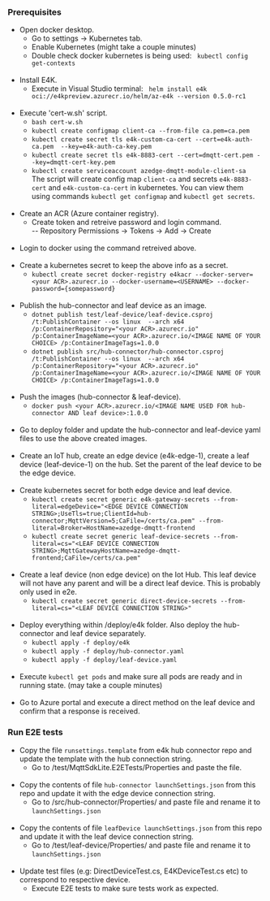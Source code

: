 ### Prerequisites
- Open docker desktop.
    - Go to settings -> Kubernetes tab.
    - Enable Kubernetes (might take a couple minutes)
    - Double check docker kubernetes is being used: ` kubectl config get-contexts`
<br/><br>    
- Install E4K.
    - Execute in Visual Studio terminal: ` helm install e4k oci://e4kpreview.azurecr.io/helm/az-e4k --version 0.5.0-rc1`
<br/><br>
-  Execute 'cert-w.sh' script. 
    - `bash cert-w.sh`
    - `kubectl create configmap client-ca --from-file ca.pem=ca.pem`
    - `kubectl create secret tls e4k-custom-ca-cert --cert=e4k-auth-ca.pem  --key=e4k-auth-ca-key.pem`
    - `kubectl create secret tls e4k-8883-cert --cert=dmqtt-cert.pem --key=dmqtt-cert-key.pem`
    - `kubectl create serviceaccount azedge-dmqtt-module-client-sa`\
    The script will create config map `client-ca` and secrets `e4k-8883-cert` and `e4k-custom-ca-cert` in kubernetes. You can view them using commands `kubectl get configmap` and `kubectl get secrets`.
<br/><br>
- Create an ACR (Azure container registry). 
    - Create token and retreive password and login command.\
    --  Repository Permissions -> Tokens -> Add -> Create
<br/><br>
- Login to docker using the command retreived above.
<br/><br>
- Create a kubernetes secret to keep the above info as a secret.
    - `kubectl create secret docker-registry e4kacr --docker-server=<your ACR>.azurecr.io --docker-username=<USERNAME> --docker-password={somepassword}`
<br/><br>
- Publish the hub-connector and leaf device as an image.
    - `dotnet publish test/leaf-device/leaf-device.csproj /t:PublishContainer --os linux  --arch x64 /p:ContainerRepository="<your ACR>.azurecr.io" /p:ContainerImageName=<your ACR>.azurecr.io/<IMAGE NAME OF YOUR CHOICE> /p:ContainerImageTags=1.0.0`
    - `dotnet publish src/hub-connector/hub-connector.csproj /t:PublishContainer --os linux  --arch x64 /p:ContainerRepository="<your ACR>.azurecr.io" /p:ContainerImageName=<your ACR>.azurecr.io/<IMAGE NAME OF YOUR CHOICE> /p:ContainerImageTags=1.0.0`
<br/><br>
- Push the images (hub-connector & leaf-device).
    - `docker push <your ACR>.azurecr.io/<IMAGE NAME USED FOR hub-connector AND leaf device>:1.0.0`
<br/><br>
- Go to deploy folder and update the hub-connector and leaf-device yaml files to use the above created images.
<br/><br>
- Create an IoT hub, create an edge device (e4k-edge-1), create a leaf device (leaf-device-1) on the hub. Set the parent of the leaf device to be the edge device.
<br/><br>
- Create kubernetes secret for both edge device and leaf device.
    - `kubectl create secret generic e4k-gateway-secrets --from-literal=edgeDevice="<EDGE DEVICE CONNECTION STRING>;UseTls=true;ClientId=hub-connector;MqttVersion=5;CaFile=/certs/ca.pem" --from-literal=Broker=HostName=azedge-dmqtt-frontend`
    - `kubectl create secret generic leaf-device-secrets --from-literal=cs="<LEAF DEVICE CONNECTION STRING>;MqttGatewayHostName=azedge-dmqtt-frontend;CaFile=/certs/ca.pem"`
<br/><br>
- Create a leaf device (non edge device) on the Iot Hub. This leaf device will not have any parent and will be a direct leaf device. This is probably only used in e2e.
    - `kubectl create secret generic direct-device-secrets --from-literal=cs="<LEAF DEVICE CONNECTION STRING>"`
<br/><br>
- Deploy everything within /deploy/e4k folder. Also deploy the hub-connector and leaf device separately.
    - `kubectl apply -f deploy/e4k`
    - `kubectl apply -f deploy/hub-connector.yaml`
    - `kubectl apply -f deploy/leaf-device.yaml`
<br/><br>
- Execute `kubectl get pods` and make sure all pods are ready and in running state. (may take a couple minutes)
<br/><br>
- Go to Azure portal and execute a direct method on the leaf device and confirm that a response is received.

### Run E2E tests

- Copy the file `runsettings.template` from e4k hub connector repo and update the template with the hub connection string.
    - Go to /test/MqttSdkLite.E2ETests/Properties and paste the file.
<br/><br>
- Copy the contents of file `hub-connector launchSettings.json` from this repo and update it with the edge device connection string.
    - Go to /src/hub-connector/Properties/ and paste file and rename it to `launchSettings.json` 
<br/><br>
- Copy the contents of file `leafDevice launchSettings.json` from this repo and update it with the leaf device connection string.
    - Go to /test/leaf-device/Properties/ and paste file and rename it to `launchSettings.json`
<br/><br>
- Update test files (e.g: DirectDeviceTest.cs, E4KDeviceTest.cs etc) to correspond to respective device.
    - Execute E2E tests to make sure tests work as expected.
